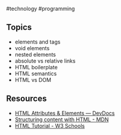 #technology #programming 
## Topics
- elements and tags
- void elements
- nested elements
- absolute vs relative links
- HTML boilerplate
- HTML semantics
- HTML vs DOM
## Resources
- [HTML Attributes & Elements — DevDocs](https://devdocs.io/html/)
- [Structuring content with HTML - MDN](https://developer.mozilla.org/en-US/docs/Learn_web_development/Core/Structuring_content)
- [HTML Tutorial - W3 Schools](https://www.w3schools.com/html/default.asp)